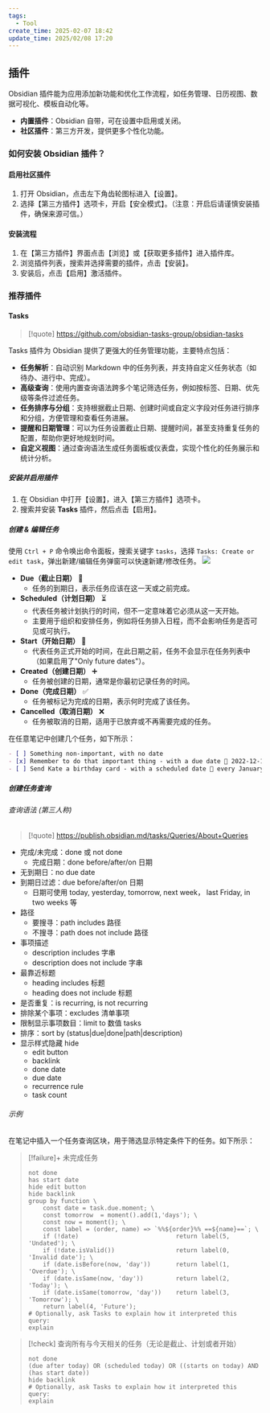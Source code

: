 ```yaml
---
tags:
  - Tool
create_time: 2025-02-07 18:42
update_time: 2025/02/08 17:20
---
```


## 插件

Obsidian 插件能为应用添加新功能和优化工作流程，如任务管理、日历视图、数据可视化、模板自动化等。

- **内置插件**：Obsidian 自带，可在设置中启用或关闭。
- **社区插件**：第三方开发，提供更多个性化功能。

### 如何安装 Obsidian 插件？

#### 启用社区插件

1. 打开 Obsidian，点击左下角齿轮图标进入【设置】。
2. 选择【第三方插件】选项卡，开启【安全模式】。（注意：开启后请谨慎安装插件，确保来源可信。）

#### 安装流程

1. 在【第三方插件】界面点击【浏览】或【获取更多插件】进入插件库。
2. 浏览插件列表，搜索并选择需要的插件，点击【安装】。
3. 安装后，点击【启用】激活插件。

### 推荐插件

#### Tasks

> [!quote]
> https://github.com/obsidian-tasks-group/obsidian-tasks

Tasks 插件为 Obsidian 提供了更强大的任务管理功能，主要特点包括：

- **任务解析**：自动识别 Markdown 中的任务列表，并支持自定义任务状态（如待办、进行中、完成）。
- **高级查询**：使用内置查询语法跨多个笔记筛选任务，例如按标签、日期、优先级等条件过滤任务。
- **任务排序与分组**：支持根据截止日期、创建时间或自定义字段对任务进行排序和分组，方便管理和查看任务进展。
- **提醒和日期管理**：可以为任务设置截止日期、提醒时间，甚至支持重复任务的配置，帮助你更好地规划时间。
- **自定义视图**：通过查询语法生成任务面板或仪表盘，实现个性化的任务展示和统计分析。

##### 安装并启用插件

1. 在 Obsidian 中打开【设置】，进入【第三方插件】选项卡。
2. 搜索并安装 **Tasks** 插件，然后点击【启用】。

##### 创建 & 编辑任务

使用 `Ctrl + P` 命令唤出命令面板，搜索关键字 `tasks`，选择 `Tasks: Create or edit task`，弹出新建/编辑任务弹窗可以快速新建/修改任务。
![](https://img.xiaorang.fun/202502071904277.png)

- **Due（截止日期）** 📅
    - 任务的到期日，表示任务应该在这一天或之前完成。
- **Scheduled（计划日期）** ⏳
    - 代表任务被计划执行的时间，但不一定意味着它必须从这一天开始。
    - 主要用于组织和安排任务，例如将任务排入日程，而不会影响任务是否可见或可执行。
- **Start（开始日期）** 🏁
    - 代表任务正式开始的时间，在此日期之前，任务不会显示在任务列表中（如果启用了"Only future dates"）。
- **Created（创建日期）** ➕
    - 任务被创建的日期，通常是你最初记录任务的时间。
- **Done（完成日期）** ✅
    - 任务被标记为完成的日期，表示何时完成了该任务。
- **Cancelled（取消日期）** ❌
    - 任务被取消的日期，适用于已放弃或不再需要完成的任务。

在任意笔记中创建几个任务，如下所示：

```markdown
- [ ] Something non-important, with no date
- [x] Remember to do that important thing - with a due date 📅 2022-12-17 ✅ 2025-02-08
- [ ] Send Kate a birthday card - with a scheduled date 🔁 every January on the 4th ⏳ 2023-01-04
```

##### 创建任务查询

###### 查询语法 (第三人称)

> [!quote]
> https://publish.obsidian.md/tasks/Queries/About+Queries

- 完成/未完成：done 或 not done
	- 完成日期：done before/after/on 日期
- 无到期日：no due date
- 到期日过滤：due before/after/on 日期
	- 日期可使用 today, yesterday, tomorrow, next week， last Friday, in two weeks 等
- 路径
	- 要搜寻：path includes 路径
	- 不搜寻：path does not include 路径
- 事项描述
	- description includes 字串
	- description does not include 字串
- 最靠近标题
	- heading includes 标题
	- heading does not include 标题
- 是否重复：is recurring, is not recurring
- 排除某个事项：excludes 清单事项
- 限制显示事项数目：limit to 数值 tasks
- 排序：sort by (status|due|done|path|description)
- 显示样式隐藏 hide
	- edit button
	- backlink
	- done date
	- due date
	- recurrence rule
	- task count

###### 示例

在笔记中插入一个任务查询区块，用于筛选显示特定条件下的任务。如下所示：

> [!failure]+ 未完成任务
>
> ```tasks
> not done
> has start date
> hide edit button
> hide backlink
> group by function \
>     const date = task.due.moment; \
>     const tomorrow  = moment().add(1,'days'); \
>     const now = moment(); \
>     const label = (order, name) => `%%${order}%% ==${name}==`; \
>     if (!date)                           return label(5, 'Undated'); \
>     if (!date.isValid())                 return label(0, 'Invalid date'); \
>     if (date.isBefore(now, 'day'))       return label(1, 'Overdue'); \
>     if (date.isSame(now, 'day'))         return label(2, 'Today'); \
>     if (date.isSame(tomorrow, 'day'))    return label(3, 'Tomorrow'); \
>     return label(4, 'Future');
> # Optionally, ask Tasks to explain how it interpreted this query:
> explain
> ```

> [!check] 查询所有与今天相关的任务（无论是截止、计划或者开始）
>
> ```tasks
> not done
> (due after today) OR (scheduled today) OR ((starts on today) AND (has start date)) 
> hide backlink
> # Optionally, ask Tasks to explain how it interpreted this query:
> explain
> ```
